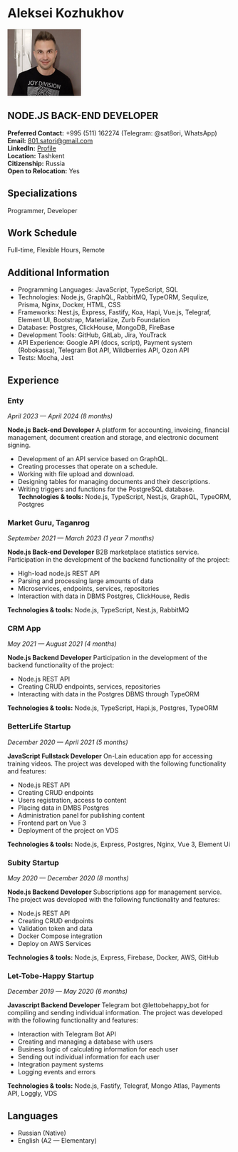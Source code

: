 # Aleksei Kozhukhov

<img src="https://github.com/kobancheg/cv/blob/main/ava_jd_zoom.jpg" alt="Photo profile" style="height: 150px;">

## NODE.JS BACK-END DEVELOPER

**Preferred Contact:** +995 (511) 162274 (Telegram: @sat8ori, WhatsApp)  
**Email:** 801.satori@gmail.com  
**LinkedIn:** [Profile](https://www.linkedin.com/in/aleksey-kozhukhov/)  
**Location:** Tashkent  
**Citizenship:** Russia  
**Open to Relocation:** Yes

## Specializations
Programmer, Developer

## Work Schedule
Full-time, Flexible Hours, Remote

## Additional Information
- Programming Languages: JavaScript, TypeScript, SQL
- Technologies: Node.js, GraphQL, RabbitMQ, TypeORM, Sequlize, Prisma, Nginx, Docker, HTML, CSS
- Frameworks: Nest.js, Express, Fastify, Koa, Hapi, Vue.js, Telegraf, Element UI, Bootstrap, Materialize, Zurb Foundation
- Database: Postgres, ClickHouse, MongoDB, FireBase
- Development Tools: GitHub, GitLab, Jira, YouTrack
- API Experience: Google API (docs, script), Payment system (Robokassa), Telegram Bot API, Wildberries API, Ozon API
- Tests: Mocha, Jest

## Experience
### Enty
*April 2023 — April 2024 (8 months)*

**Node.js Back-end Developer**
A platform for accounting, invoicing, financial management, document creation and storage, and electronic document signing.
- Development of an API service based on GraphQL.
- Creating processes that operate on a schedule.
- Working with file upload and download.
- Designing tables for managing documents and their descriptions.
- Writing triggers and functions for the PostgreSQL database.
  **Technologies & tools:** Node.js, TypeScript, Nest.js, GraphQL, TypeORM, Postgres

### Market Guru, Taganrog
*September 2021 — March 2023 (1 year 7 months)*

**Node.js Back-end Developer**
B2B marketplace statistics service. Participation in the development of the backend functionality of the project:
- High-load node.js REST API
- Parsing and processing large amounts of data
- Microservices, endpoints, services, repositories
- Interaction with data in DBMS Postgres, ClickHouse, Redis

**Technologies & tools:** Node.js, TypeScript, Nest.js, RabbitMQ

### CRM App
*May 2021 — August 2021 (4 months)*

**Node.js Backend Developer**
Participation in the development of the backend functionality of the project:
- Node.js REST API
- Creating CRUD endpoints, services, repositories
- Interacting with data in the Postgres DBMS through TypeORM

**Technologies & tools:** Node.js, TypeScript, Hapi.js, Postgres, TypeORM

### BetterLife Startup
*December 2020 — April 2021 (5 months)*

**JavaScript Fullstack Developer**
On-Lain education app for accessing training videos. The project was developed with the following functionality and features:
- Node.js REST API
- Creating CRUD endpoints
- Users registration, access to content
- Placing data in DMBS Postgres
- Administration panel for publishing content
- Frontend part on Vue 3
- Deployment of the project on VDS

**Technologies & tools:** Node.js, Express, Postgres, Nginx, Vue 3, Element Ui

### Subity Startup
*May 2020 — December 2020 (8 months)*

**Node.js Backend Developer**
Subscriptions app for management service. The project was developed with the following functionality and features:
- Node.js REST API
- Creating CRUD endpoints
- Validation token and data
- Docker Compose integration
- Deploy on AWS Services

**Technologies & tools:** Node.js, Express, Firebase, Docker, AWS, GitHub

### Let-Tobe-Happy Startup
*December 2019 — May 2020 (6 months)*

**Javascript Backend Developer**
Telegram bot @lettobehappy_bot for compiling and sending individual information. The project was developed with the following functionality and features:
- Interaction with Telegram Bot API
- Creating and managing a database with users
- Business logic of calculating information for each user
- Sending out individual information for each user
- Integration payment systems
- Logging events and errors

**Technologies & tools:** Node.js, Fastify, Telegraf, Mongo Atlas, Payments API, Loggly, VDS

## Languages
- Russian (Native)
- English (A2 — Elementary)
